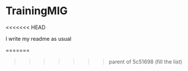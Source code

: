 # TrainingMIG
<<<<<<< HEAD

I write my readme as usual

=======
>>>>>>> parent of 5c51698 (fill the list)
